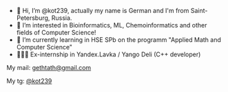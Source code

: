- 👋 Hi, I’m @kot239, actually my name is German and I'm from Saint-Petersburg, Russia.
- 👀 I’m interested in Bioinformatics, ML, Chemoinformatics and other fields of Computer Science!
- 🌱 I’m currently learning in HSE SPb on the programm "Applied Math and Computer Science"
- 👨🏻‍💻 Ex-internship in Yandex.Lavka / Yango Deli (C++ developer)

My mail: gethtath@gmail.com

My tg: [@kot239](https://t.me/kot239)

<!---
kot239/kot239 is a ✨ special ✨ repository because its `README.md` (this file) appears on your GitHub profile.
You can click the Preview link to take a look at your changes.
--->
